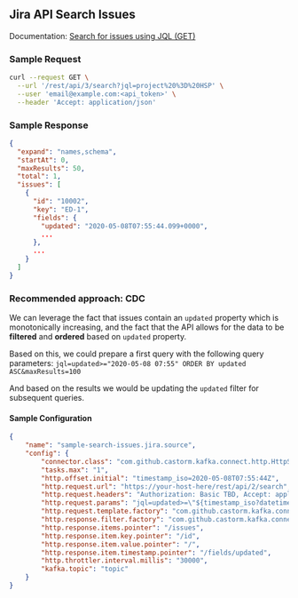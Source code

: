 ## Jira API Search Issues
Documentation: [Search for issues using JQL (GET)](https://developer.atlassian.com/cloud/jira/platform/rest/v3/#api-rest-api-3-search-get)

### Sample Request
```bash
curl --request GET \
  --url '/rest/api/3/search?jql=project%20%3D%20HSP' \
  --user 'email@example.com:<api_token>' \
  --header 'Accept: application/json'
```

### Sample Response
```json
{
  "expand": "names,schema",
  "startAt": 0,
  "maxResults": 50,
  "total": 1,
  "issues": [
    {
      "id": "10002",
      "key": "ED-1",
      "fields": {
        "updated": "2020-05-08T07:55:44.099+0000",
        ...
      },
      ...
    }
  ]
}
```

### Recommended approach: CDC
We can leverage the fact that issues contain an `updated` property which is monotonically increasing, and the fact that 
the API allows for the data to be **filtered** and **ordered** based on `updated` property.

Based on this, we could prepare a first query with the following query parameters:
`jql=updated>="2020-05-08 07:55" ORDER BY updated ASC&maxResults=100`

And based on the results we would be updating the `updated` filter for subsequent queries.

#### Sample Configuration
```json
{
    "name": "sample-search-issues.jira.source",
    "config": {
        "connector.class": "com.github.castorm.kafka.connect.http.HttpSourceConnector",
        "tasks.max": "1",
        "http.offset.initial": "timestamp_iso=2020-05-08T07:55:44Z",
        "http.request.url": "https://your-host-here/rest/api/2/search",
        "http.request.headers": "Authorization: Basic TBD, Accept: application/json",
        "http.request.params": "jql=updated>=\"${timestamp_iso?datetime.iso?string['yyyy/MM/dd HH:mm']}\" ORDER BY updated ASC&maxResults=100",
        "http.request.template.factory": "com.github.castorm.kafka.connect.http.request.template.freemarker.FreeMarkerTemplateFactory",    
        "http.response.filter.factory": "com.github.castorm.kafka.connect.http.response.OffsetTimestampFilterFactory",
        "http.response.items.pointer": "/issues",
        "http.response.item.key.pointer": "/id",
        "http.response.item.value.pointer": "/",
        "http.response.item.timestamp.pointer": "/fields/updated",
        "http.throttler.interval.millis": "30000",
        "kafka.topic": "topic"
    }
}
```
